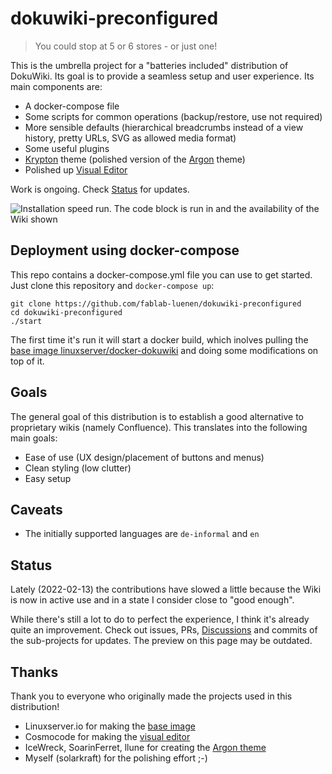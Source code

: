 # dokuwiki-preconfigured

> You could stop at 5 or 6 stores - or just  one!

This is the umbrella project for a "batteries included" distribution of DokuWiki. Its goal is to provide a seamless setup and user experience. Its main components are: 

- A docker-compose file
- Some scripts for common operations (backup/restore, use not required)
- More sensible defaults (hierarchical breadcrumbs instead of a view history, pretty URLs, SVG as allowed media format)
- Some useful plugins
- [Krypton](https://github.com/FabLab-Luenen/dokuwiki-krypton) theme (polished version of the [Argon](https://www.dokuwiki.org/template:argon) theme)
- Polished up [Visual Editor](https://github.com/FabLab-Luenen/dokuwiki-visual-editor)

Work is ongoing. Check [Status](#status) for updates. 

![Installation speed run. The code block is run in and the availability of the Wiki shown](https://i.imgur.com/DxJvmRL.gif)

## Deployment using docker-compose

This repo contains a docker-compose.yml file you can use to get started. Just clone this repository and `docker-compose up`:

```
git clone https://github.com/fablab-luenen/dokuwiki-preconfigured
cd dokuwiki-preconfigured
./start
```

The first time it's run it will start a docker build, which inolves pulling the [base image linuxserver/docker-dokuwiki](https://github.com/linuxserver/docker-dokuwiki) and doing some modifications on top of it. 

## Goals

The general goal of this distribution is to establish a good alternative to proprietary wikis (namely Confluence). This translates into the following main goals:

- Ease of use (UX design/placement of buttons and menus)
- Clean styling (low clutter)
- Easy setup

## Caveats

- The initially supported languages are `de-informal` and `en`

## Status

Lately (2022-02-13) the contributions have slowed a little because the Wiki is now in active use and in a state I consider close to "good enough". 

While there's still a lot to do to perfect the experience, I think it's already quite an improvement. Check out issues, PRs, [Discussions](https://github.com/fablab-luenen/dokuwiki-preconfigured/discussions/18) and commits of the sub-projects for updates. The preview on this page may be outdated. 

## Thanks

Thank you to everyone who originally made the projects used in this distribution!

- Linuxserver.io for making the [base image](https://github.com/linuxserver/docker-dokuwiki)
- Cosmocode for making the [visual editor](https://github.com/cosmocode/dokuwiki-plugin-prosemirror)
- IceWreck, SoarinFerret, llune for creating the [Argon theme](https://github.com/IceWreck/Argon-Dokuwiki-Template)
- Myself (solarkraft) for the polishing effort ;-)
